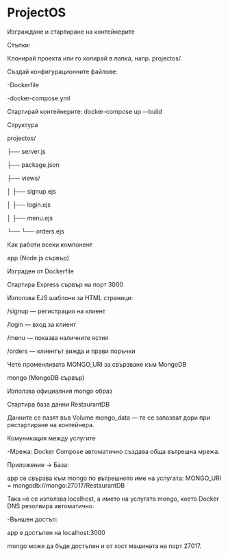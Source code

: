 # ProjectOS

Изграждане и стартиране на контейнерите


  Стъпки:

Клонирай проекта или го копирай в папка, напр. projectos/.

Създай конфигурационните файлове:

-Dockerfile

-docker-compose.yml

Стартирай контейнерите: docker-compose up --build



Структура


projectos/

├── server.js

├── package.json

├── views/

│   ├── signup.ejs

│   ├── login.ejs

│   ├── menu.ejs

└──  └── orders.ejs




Как работи всеки компонент


app (Node.js сървър)

Изграден от Dockerfile

Стартира Express сървър на порт 3000

Използва EJS шаблони за HTML страници:

/signup — регистрация на клиент

/login — вход за клиент

/menu — показва наличните ястия

/orders — клиентът вижда и прави поръчки

Чете променливата MONGO_URI за свързване към MongoDB


mongo (MongoDB сървър)

Използва официалния mongo образ

Стартира база данни RestaurantDB

Данните се пазят във Volume mongo_data — те се запазват дори при рестартиране на контейнера.



Комуникация между услугите


-Мрежа: Docker Compose автоматично създава обща вътрешна мрежа.

Приложение → База:

app се свързва към mongo по вътрешното име на услугата: MONGO_URI = mongodb://mongo:27017/RestaurantDB

Така не се използва localhost, а името на услугата mongo, което Docker DNS резолвира автоматично.

-Външен достъп:

app е достъпен на localhost:3000

mongo може да бъде достъпен и от хост машината на порт 27017.
